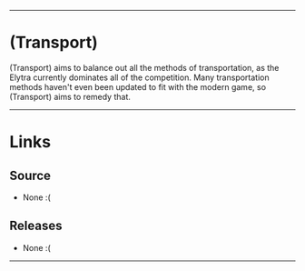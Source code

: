 ___
# (Transport)
(Transport) aims to balance out all the methods of transportation, as the Elytra currently dominates all of the competition. Many transportation methods haven't even been updated to fit with the modern game, so (Transport) aims to remedy that.

___
# Links

## Source
- None :(

## Releases
- None :(

___
